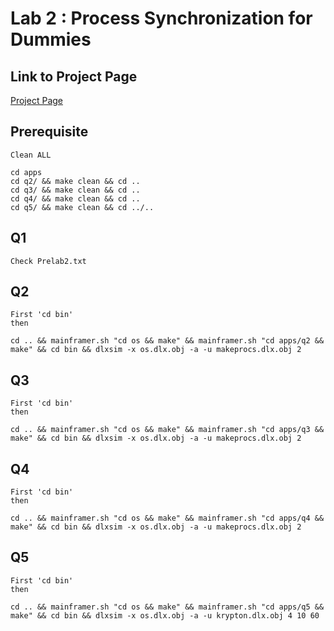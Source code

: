 # Lab 2 : Process Synchronization for Dummies

## Link to Project Page
[Project Page](https://engineering.purdue.edu/~ece695x/labs_2021/lab2.html)

## Prerequisite

    Clean ALL

    cd apps
    cd q2/ && make clean && cd ..
    cd q3/ && make clean && cd ..
    cd q4/ && make clean && cd ..
    cd q5/ && make clean && cd ../..

## Q1
    Check Prelab2.txt

## Q2

    First 'cd bin'
    then

    cd .. && mainframer.sh "cd os && make" && mainframer.sh "cd apps/q2 && make" && cd bin && dlxsim -x os.dlx.obj -a -u makeprocs.dlx.obj 2
## Q3

    First 'cd bin'
    then

    cd .. && mainframer.sh "cd os && make" && mainframer.sh "cd apps/q3 && make" && cd bin && dlxsim -x os.dlx.obj -a -u makeprocs.dlx.obj 2

## Q4

    First 'cd bin'
    then

    cd .. && mainframer.sh "cd os && make" && mainframer.sh "cd apps/q4 && make" && cd bin && dlxsim -x os.dlx.obj -a -u makeprocs.dlx.obj 2

## Q5

    First 'cd bin'
    then

    cd .. && mainframer.sh "cd os && make" && mainframer.sh "cd apps/q5 && make" && cd bin && dlxsim -x os.dlx.obj -a -u krypton.dlx.obj 4 10 60